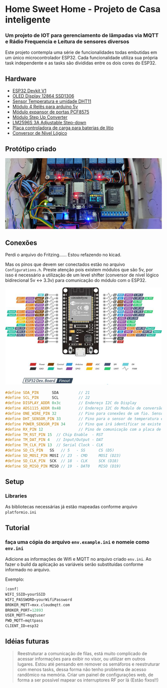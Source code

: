 # Home Sweet Home - Projeto de Casa inteligente

### Um projeto de IOT para gerenciamento de lâmpadas via MQTT e Rádio Frequencia e Leitura de sensores diversos

Este projeto contempla uma série de funcionalidades todas embutidas em um único microcontrolador ESP32.
Cada funcionalidade utiliza sua própria task independente e as tasks são divididas entre os dois cores do ESP32.

## Hardware

* [ESP32 Devkit V1](https://genilto.com/links/esp32)
* [OLED Display 12864 SSD1306](https://genilto.com/links/SSD1306)
* [Sensor Temperatura e umidade DHT11](https://genilto.com/links/dht11)
* [Módulo 4 Relês para arduino 5v](https://genilto.com/links/mod-4-rele-5v)
* [Módulo expansor de portas PCF8575](https://genilto.com/link/PCF8575)
* [Módulo Step Up Converter](https://genilto.com/links/step-up-converter)
* [LM2596S 3A Adjustable Step-down](https://genilto.com/links/step-down-converter)
* [Placa controladora de carga para baterias de lítio](https://genilto.com/links/lithium-charger-board)
* [Conversor de Nível Lógico](https://genilto.com/links/level-shifter)

## Protótipo criado

![Protótipo](documentation/Prototype.jpg)

## Conexões

Perdi o arquivo do Fritzing...... Estou refazendo no kicad.

Mas os pinos que devem ser conectados estão no arquivo `Configurations.h`.
Preste atenção pois existem módulos que são 5v, por isso é necessário a utilização de um level shifter (conversor de nível lógico bidirecional 5v <-> 3.3v) para comunicação do módulo com o ESP32.

![ESP32 Devkit V1](documentation/ESP32-Pinout.jpg)

```cpp
#define SDA_PIN      SDA         // 21
#define SCL_PIN      SCL         // 22
#define DISPLAY_ADDR 0x3c        // Endereço I2C do Display
#define ADS1115_ADDR 0x48        // Endereço I2C do Modulo de conversão analogico digital
#define ONE_WIRE_PIN 32          // Pino para conexões de um fio. Sensor de Temperatura por exemplo
#define DHT_SENSOR_PIN 33        // Pino para o sensor de temperatura e umidade
#define POWER_SENSOR_PIN 34      // Pino que irá identificar se existe tensão da rede (34 pino somente leitura, necessita de pulldown externo)
#define RX_PIN 12                // Pino de comunicação com a placa de RX 433 Mhz
#define TM_RST_PIN 15  // Chip Enable  - RST
#define TM_DAT_PIN 4   // Input/Output - DAT
#define TM_CLK_PIN 13  // Serial Clock - CLK
#define SD_CS_PIN   SS   // 5   - SS      CS (D5)
#define SD_MOSI_PIN MOSI // 23  - CMD     MOSI (D23)
#define SD_CLK_PIN  SCK  // 18  - CLK     SCK (D18)
#define SD_MISO_PIN MISO // 19  - DAT0    MISO (D19)
```

## Setup

### Libraries

As bibliotecas necessárias já estão mapeadas conforme arquivo `platformio.ini`

## Tutorial

### faça uma cópia do arquivo `env.example.ini` e nomeie como `env.ini`

Adicione as informações de Wifi e MQTT no arquivo criado `env.ini`.
Ao fazer o build da aplicação as variáveis serão substituídas conforme informado no arquivo.

Exemplo:

```cpp
[conf]
WIFI_SSID=yourSSID
WIFI_PASSWORD=yourWifiPassword
BROKER_MQTT=mxx.cloudmqtt.com
BROKER_PORT=12893
USER_MQTT=mqqtuser
PWD_MQTT=mqttpass
CLIENT_ID=esp32
```

## Idéias futuras

> Reestruturar a comunicação de filas, está muito complicado de acessar informações para exibir no visor, ou utilizar em outros lugares.
> Estou até pensando em remover os semáforos e reestruturar com menos tasks, dessa forma não tenho problema de acesso randômico na memória.
> Criar um painel de configurações web, de forma a ser possível mapear os interruptores RF por lá (Estão fixos!!)
